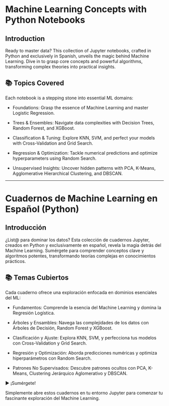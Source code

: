 # Machine Learning Concepts with Python Notebooks

## Introduction

Ready to master data? This collection of Jupyter notebooks, crafted in Python and exclusively in Spanish, unveils the magic behind Machine Learning. Dive in to grasp core concepts and powerful algorithms, transforming complex theories into practical insights.

## 📚 Topics Covered

Each notebook is a stepping stone into essential ML domains:

* Foundations: Grasp the essence of Machine Learning and master Logistic Regression.

* Trees & Ensembles: Navigate data complexities with Decision Trees, Random Forest, and XGBoost.

* Classification & Tuning: Explore KNN, SVM, and perfect your models with Cross-Validation and Grid Search.

* Regression & Optimization: Tackle numerical predictions and optimize hyperparameters using Random Search.

* Unsupervised Insights: Uncover hidden patterns with PCA, K-Means, Agglomerative Hierarchical Clustering, and DBSCAN.

-------------------------------------------------

# Cuadernos de Machine Learning en Español (Python)

## Introducción

¿List@ para dominar los datos? Esta colección de cuadernos Jupyter, creados en Python y exclusivamente en español, revela la magia detrás del Machine Learning. Sumérgete para comprender conceptos clave y algoritmos potentes, transformando teorías complejas en conocimientos prácticos.

## 📚 Temas Cubiertos

Cada cuaderno ofrece una exploración enfocada en dominios esenciales del ML:

* Fundamentos: Comprende la esencia del Machine Learning y domina la Regresión Logística.

* Árboles y Ensambles: Navega las complejidades de los datos con Árboles de Decisión, Random Forest y XGBoost.

* Clasificación y Ajuste: Explora KNN, SVM, y perfecciona tus modelos con Cross-Validation y Grid Search.

* Regresión y Optimización: Aborda predicciones numéricas y optimiza hiperparámetros con Random Search.

* Patrones No Supervisados: Descubre patrones ocultos con PCA, K-Means, Clustering Jerárquico Aglomerativo y DBSCAN.

▶️ ¡Sumérgete!

Simplemente abre estos cuadernos en tu entorno Jupyter para comenzar tu fascinante exploración del Machine Learning.
